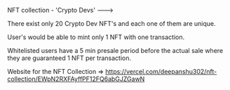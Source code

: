NFT collection - 'Crypto Devs'  ---> </br> 

There exist only 20 Crypto Dev NFT's and each one of them are unique. </br>

User's would be able to mint only 1 NFT with one transaction. </br>

Whitelisted users have a 5 min presale period before the actual sale where they are guaranteed 1 NFT per transaction. </br>

Website for the NFT Collection => https://vercel.com/deepanshu302/nft-collection/EWpN2RXFAyffPF12FQ6abGJZGawN</br>
